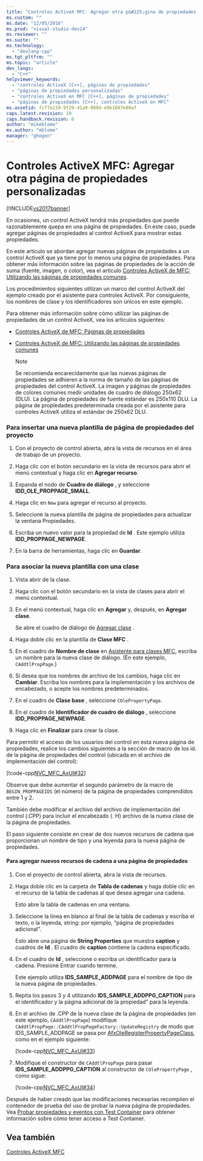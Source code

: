 ```yaml
---
title: "Controles ActiveX MFC: Agregar otra p&#225;gina de propiedades personalizadas | Microsoft Docs"
ms.custom: ""
ms.date: "12/05/2016"
ms.prod: "visual-studio-dev14"
ms.reviewer: ""
ms.suite: ""
ms.technology: 
  - "devlang-cpp"
ms.tgt_pltfrm: ""
ms.topic: "article"
dev_langs: 
  - "C++"
helpviewer_keywords: 
  - "controles ActiveX [C++], páginas de propiedades"
  - "páginas de propiedades personalizadas"
  - "controles ActiveX en MFC [C++], páginas de propiedades"
  - "páginas de propiedades [C++], controles ActiveX en MFC"
ms.assetid: fcf7e119-9f29-41a9-908d-e9b1607e08af
caps.latest.revision: 10
caps.handback.revision: 6
author: "mikeblome"
ms.author: "mblome"
manager: "ghogen"
---
```

# Controles ActiveX MFC: Agregar otra p&#225;gina de propiedades personalizadas
[!INCLUDE[vs2017banner](../assembler/inline/includes/vs2017banner.md)]

En ocasiones, un control ActiveX tendrá más propiedades que puede razonablemente quepa en una página de propiedades.  En este caso, puede agregar páginas de propiedades al control ActiveX para mostrar estas propiedades.  
  
 En este artículo se abordan agregar nuevas páginas de propiedades a un control ActiveX que ya tiene por lo menos una página de propiedades.  Para obtener más información sobre las páginas de propiedades de la acción de suma \(fuente, imagen, o color\), vea el artículo [Controles ActiveX de MFC: Utilizando las páginas de propiedades comunes](../mfc/mfc-activex-controls-using-stock-property-pages.md).  
  
 Los procedimientos siguientes utilizan un marco del control ActiveX del ejemplo creado por el asistente para controles ActiveX.  Por consiguiente, los nombres de clase y los identificadores son únicos en este ejemplo.  
  
 Para obtener más información sobre cómo utilizar las páginas de propiedades de un control ActiveX, vea los artículos siguientes:  
  
-   [Controles ActiveX de MFC: Páginas de propiedades](../mfc/mfc-activex-controls-property-pages.md)  
  
-   [Controles ActiveX de MFC: Utilizando las páginas de propiedades comunes](../mfc/mfc-activex-controls-using-stock-property-pages.md)  
  
    > [!NOTE]
    >  Se recomienda encarecidamente que las nuevas páginas de propiedades se adhieren a la norma de tamaño de las páginas de propiedades del control ActiveX.  La imagen y páginas de propiedades de colores comunes medir unidades de cuadro de diálogo 250x62 \(DLU\).  La página de propiedades de fuente estándar es 250x110 DLU.  La página de propiedades predeterminada creada por el asistente para controles ActiveX utiliza el estándar de 250x62 DLU.  
  
### Para insertar una nueva plantilla de página de propiedades del proyecto  
  
1.  Con el proyecto de control abierta, abra la vista de recursos en el área de trabajo de un proyecto.  
  
2.  Haga clic con el botón secundario en la vista de recursos para abrir el menú contextual y haga clic en **Agregar recurso**.  
  
3.  Expanda el nodo de **Cuadro de diálogo** , y seleccione **IDD\_OLE\_PROPPAGE\_SMALL**.  
  
4.  Haga clic en `New` para agregar el recurso al proyecto.  
  
5.  Seleccione la nueva plantilla de página de propiedades para actualizar la ventana Propiedades.  
  
6.  Escriba un nuevo valor para la propiedad de **Id** .  Este ejemplo utiliza **IDD\_PROPPAGE\_NEWPAGE**.  
  
7.  En la barra de herramientas, haga clic en **Guardar**.  
  
### Para asociar la nueva plantilla con una clase  
  
1.  Vista abrir de la clase.  
  
2.  Haga clic con el botón secundario en la vista de clases para abrir el menú contextual.  
  
3.  En el menú contextual, haga clic en **Agregar** y, después, en **Agregar clase**.  
  
     Se abre el cuadro de diálogo de [Agregar clase](../ide/add-class-dialog-box.md) .  
  
4.  Haga doble clic en la plantilla de **Clase MFC** .  
  
5.  En el cuadro de **Nombre de clase** en [Asistente para clases MFC](../mfc/reference/mfc-add-class-wizard.md), escriba un nombre para la nueva clase de diálogo. \(En este ejemplo, `CAddtlPropPage`.\)  
  
6.  Si desea que los nombres de archivo de los cambios, haga clic en **Cambiar**.  Escriba los nombres para la implementación y los archivos de encabezado, o acepte los nombres predeterminados.  
  
7.  En el cuadro de **Clase base** , seleccione `COlePropertyPage`.  
  
8.  En el cuadro de **Identificador de cuadro de diálogo** , seleccione **IDD\_PROPPAGE\_NEWPAGE**.  
  
9. Haga clic en **Finalizar** para crear la clase.  
  
 Para permitir el acceso de los usuarios del control en esta nueva página de propiedades, realice los cambios siguientes a la sección de macro de los id. de la página de propiedades del control \(ubicada en el archivo de implementación del control\):  
  
 [!code-cpp[NVC_MFC_AxUI#32](../mfc/codesnippet/CPP/mfc-activex-controls-adding-another-custom-property-page_1.cpp)]  
  
 Observe que debe aumentar el segundo parámetro de la macro de `BEGIN_PROPPAGEIDS` \(el número\) de la página de propiedades comprendidos entre 1 y 2.  
  
 También debe modificar el archivo del archivo de implementación del control \(.CPP\) para incluir el encabezado \(. H\) archivo de la nueva clase de la página de propiedades.  
  
 El paso siguiente consiste en crear de dos nuevos recursos de cadena que proporcionan un nombre de tipo y una leyenda para la nueva página de propiedades.  
  
#### Para agregar nuevos recursos de cadena a una página de propiedades  
  
1.  Con el proyecto de control abierta, abra la vista de recursos.  
  
2.  Haga doble clic en la carpeta de **Tabla de cadenas** y haga doble clic en el recurso de la tabla de cadenas al que desea agregar una cadena.  
  
     Esto abre la tabla de cadenas en una ventana.  
  
3.  Seleccione la línea en blanco al final de la tabla de cadenas y escriba el texto, o la leyenda, string: por ejemplo, “página de propiedades adicional”.  
  
     Esto abre una página de **String Properties** que muestra **caption** y cuadros de **Id** .  El cuadro de **caption** contiene la cadena especificado.  
  
4.  En el cuadro de **Id** , seleccione o escriba un identificador para la cadena.  Presione Entrar cuando termine.  
  
     Este ejemplo utiliza **IDS\_SAMPLE\_ADDPAGE** para el nombre de tipo de la nueva página de propiedades.  
  
5.  Repita los pasos 3 y 4 utilizando **IDS\_SAMPLE\_ADDPPG\_CAPTION** para el identificador y la página adicional de la propiedad” para la leyenda.  
  
6.  En el archivo de .CPP de la nueva clase de la página de propiedades \(en este ejemplo, `CAddtlPropPage`\) modifique `CAddtlPropPage::CAddtlPropPageFactory::UpdateRegistry` de modo que IDS\_SAMPLE\_ADDPAGE se pasa por [AfxOleRegisterPropertyPageClass](../Topic/AfxOleRegisterPropertyPageClass.md), como en el ejemplo siguiente:  
  
     [!code-cpp[NVC_MFC_AxUI#33](../mfc/codesnippet/CPP/mfc-activex-controls-adding-another-custom-property-page_2.cpp)]  
  
7.  Modifique el constructor de `CAddtlPropPage` para pasar **IDS\_SAMPLE\_ADDPPG\_CAPTION** al constructor de `COlePropertyPage` , como sigue:  
  
     [!code-cpp[NVC_MFC_AxUI#34](../mfc/codesnippet/CPP/mfc-activex-controls-adding-another-custom-property-page_3.cpp)]  
  
 Después de haber creado que las modificaciones necesarias recompilen el contenedor de prueba del uso de probar la nueva página de propiedades.  Vea [Probar propiedades y eventos con Test Container](../mfc/testing-properties-and-events-with-test-container.md) para obtener información sobre cómo tener acceso a Test Container.  
  
## Vea también  
 [Controles ActiveX MFC](../mfc/mfc-activex-controls.md)